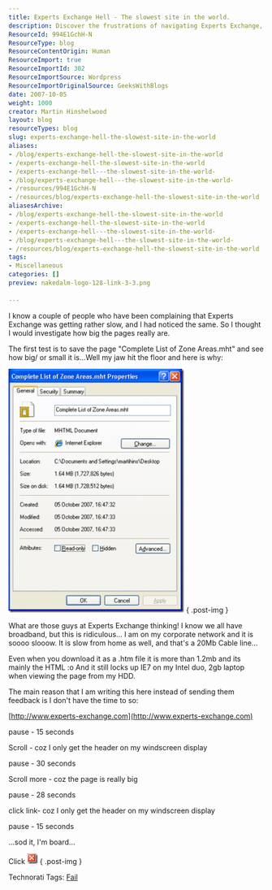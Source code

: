 ```yaml
---
title: Experts Exchange Hell - The slowest site in the world.
description: Discover the frustrations of navigating Experts Exchange, the slowest site in the world. Join the conversation on web performance and user experience!
ResourceId: 994E1GchH-N
ResourceType: blog
ResourceContentOrigin: Human
ResourceImport: true
ResourceImportId: 302
ResourceImportSource: Wordpress
ResourceImportOriginalSource: GeeksWithBlogs
date: 2007-10-05
weight: 1000
creator: Martin Hinshelwood
layout: blog
resourceTypes: blog
slug: experts-exchange-hell-the-slowest-site-in-the-world
aliases:
- /blog/experts-exchange-hell-the-slowest-site-in-the-world
- /experts-exchange-hell-the-slowest-site-in-the-world
- /experts-exchange-hell---the-slowest-site-in-the-world-
- /blog/experts-exchange-hell---the-slowest-site-in-the-world-
- /resources/994E1GchH-N
- /resources/blog/experts-exchange-hell-the-slowest-site-in-the-world
aliasesArchive:
- /blog/experts-exchange-hell-the-slowest-site-in-the-world
- /experts-exchange-hell-the-slowest-site-in-the-world
- /experts-exchange-hell---the-slowest-site-in-the-world-
- /blog/experts-exchange-hell---the-slowest-site-in-the-world-
- /resources/blog/experts-exchange-hell-the-slowest-site-in-the-world
tags:
- Miscellaneous
categories: []
preview: nakedalm-logo-128-link-3-3.png

---
```

I know a couple of people who have been complaining that Experts Exchange was getting rather slow, and I had noticed the same. So I thought I would investigate how big the pages really are.

The first test is to save the page "Complete List of Zone Areas.mht" and see how big/ or small it is...Well my jaw hit the floor and here is why:

[![image](images/ExpertsExchangeHellTheslowestsiteinthew_F058-image_thumb-2-2.png)](http://blog.hinshelwood.com/files/2011/05/GWB-WindowsLiveWriter-ExpertsExchangeHellTheslowestsiteinthew_F058-image.png)
{ .post-img }

What are those guys at Experts Exchange thinking! I know we all have broadband, but this is ridiculous... I am on my corporate network and it is soooo slooow. It is slow from home as well, and that's a 20Mb Cable line...

Even when you download it as a .htm file it is more than 1.2mb and its mainly the HTML :o And it still locks up IE7 on my Intel duo, 2gb laptop when viewing the page from my HDD.

The main reason that I am writing this here instead of sending them feedback is I don't have the time to so:

[http://www.experts-exchange.com](http://www.experts-exchange.com)

pause - 15 seconds

Scroll - coz I only get the header on my windscreen display

pause - 30 seconds

Scroll more - coz the page is really big

pause - 28 seconds

click link- coz I only get the header on my windscreen display

pause - 15 seconds

...sod it, I'm board...

Click [![image](images/ExpertsExchangeHellTheslowestsiteinthew_F058-image_thumb_1-1-1.png)](http://blog.hinshelwood.com/files/2011/05/GWB-WindowsLiveWriter-ExpertsExchangeHellTheslowestsiteinthew_F058-image_1.png)
{ .post-img }

Technorati Tags: [Fail](http://technorati.com/tags/Fail)

